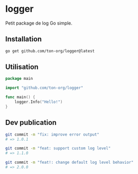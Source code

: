 # logger

Petit package de log Go simple.

## Installation

```bash
go get github.com/ton-org/logger@latest
```
## Utilisation

```go
package main

import "github.com/ton-org/logger"

func main() {
	logger.Info("Hello!")
}
```

## Dev publication  

```bash
git commit -m "fix: improve error output"
# => 1.0.1

git commit -m "feat: support custom log level"
# => 1.1.0

git commit -m "feat!: change default log level behavior"
# => 2.0.0
```

